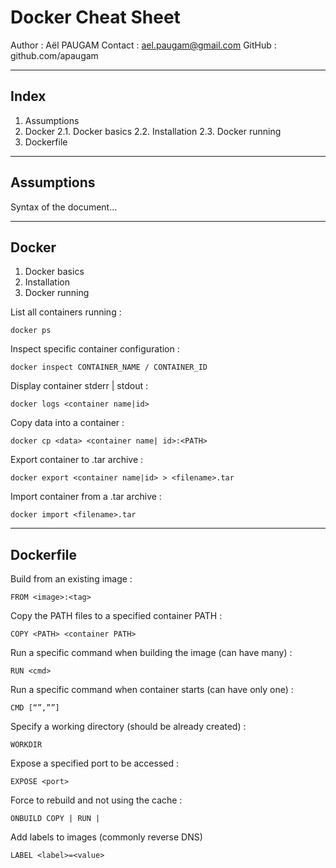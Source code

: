 # Docker Cheat Sheet
Author : Aël PAUGAM
Contact : ael.paugam@gmail.com
GitHub : github.com/apaugam
_ _ _


## Index
1. Assumptions
2. Docker
	2.1. Docker basics
	2.2. Installation
	2.3. Docker running
3. Dockerfile

* * *
## Assumptions
Syntax of the document...

* * *
## Docker
1. Docker basics
2. Installation
3. Docker running

List all containers running : 
```
docker ps
```

Inspect specific container configuration : 
```
docker inspect CONTAINER_NAME / CONTAINER_ID
```

Display container stderr | stdout  : 
```
docker logs <container name|id>
```

Copy data into a container : 
```
docker cp <data> <container name| id>:<PATH>
```

Export container to .tar archive : 
```
docker export <container name|id> > <filename>.tar
```

Import container from a .tar archive : 
```
docker import <filename>.tar
```



* * *
## Dockerfile
Build from an existing image :
```
FROM <image>:<tag>
```

Copy the PATH files to a specified container PATH :
```
COPY <PATH> <container PATH>
```

Run a specific command when building the image (can have many) :
```
RUN <cmd>
```

Run a specific command when container starts (can have only one) :
```
CMD [“”,””]
```

Specify a working directory (should be already created) :
```
WORKDIR
```

Expose a specified port to be accessed :
```
EXPOSE <port>
```

Force to rebuild and not using the cache :
```
ONBUILD COPY | RUN |
```

Add labels to images (commonly reverse DNS)
```
LABEL <label>=<value>
```
